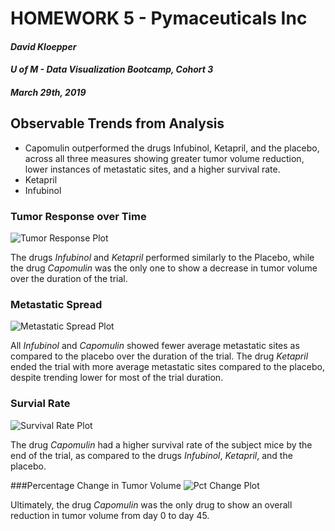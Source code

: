# **HOMEWORK 5 - Pymaceuticals Inc**
#### *David Kloepper*
#### *U of M - Data Visualization Bootcamp, Cohort 3*
#### *March 29th, 2019*



## Observable Trends from Analysis

- Capomulin outperformed the drugs Infubinol, Ketapril, and the placebo, across all three measures showing greater tumor volume reduction, lower instances of metastatic sites, and a higher survival rate.
- Ketapril
- Infubinol

### Tumor Response over Time
![Tumor Response Plot](/outputs/tumorResponse.png)

The drugs *Infubinol* and *Ketapril* performed similarly to the Placebo, while the drug *Capomulin* was the only one to show a decrease in tumor volume over the duration of the trial.

### Metastatic Spread 
![Metastatic Spread Plot](/outputs/metastaticSpread.png)

All *Infubinol* and *Capomulin* showed fewer average metastatic sites as compared to the placebo over the duration of the trial. The drug *Ketapril* ended the trial with more average metastatic sites compared to the placebo, despite trending lower for most of the trial duration.

### Survial Rate
![Survival Rate Plot](/outputs/survivalRate.png)

The drug *Capomulin* had a higher survival rate of the subject mice by the end of the trial, as compared to the drugs *Infubinol*, *Ketapril*, and the placebo.

###Percentage Change in Tumor Volume
![Pct Change Plot](/outputs/tumorResponse.png)

Ultimately, the drug *Capomulin* was the only drug to show an overall reduction in tumor volume from day 0 to day 45. 
